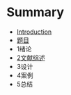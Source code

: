# Summary

* [Introduction](README.md)
* [题目](1ti-mu.md)
* 1绪论
* [2文献综述](2wen-xian-zong-shu-3001.md)
* 3设计
* 4案例
* 5总结

